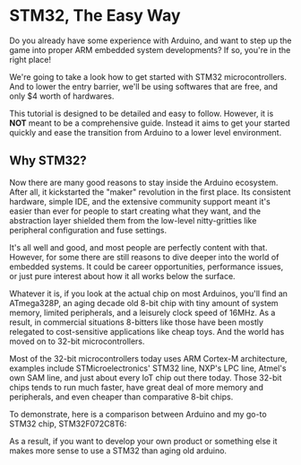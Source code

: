 # STM32, The Easy Way

Do you already have some experience with Arduino, and want to step up the game into proper ARM embedded system developments? If so, you're in the right place!

We're going to take a look how to get started with STM32 microcontrollers. And to lower the entry barrier, we'll be using softwares that are free, and only $4 worth of hardwares.

This tutorial is designed to be detailed and easy to follow. However, it is **NOT** meant to be a comprehensive guide. Instead it aims to get your started quickly and ease the transition from Arduino to a lower level environment.

## Why STM32?

Now there are many good reasons to stay inside the Arduino ecosystem. After all, it kickstarted the "maker" revolution in the first place. Its consistent hardware, simple IDE, and the extensive community support meant it's easier than ever for people to start creating what they want, and the abstraction layer shielded them from the low-level nitty-gritties like peripheral configuration and fuse settings.

It's all well and good, and most people are perfectly content with that. However, for some there are still reasons to dive deeper into the world of embedded systems. It could be career opportunities, performance issues, or just pure interest about how it all works below the surface. 

Whatever it is, if you look at the actual chip on most Arduinos, you'll find an ATmega328P, an aging decade old 8-bit chip with tiny amount of system memory, limited peripherals, and a leisurely clock speed of 16MHz. As a result, in commercial situations 8-bitters like those have been mostly relegated to cost-sensitive applications like cheap toys. And the world has moved on to 32-bit microcontrollers.

Most of the 32-bit microcontrollers today uses ARM Cortex-M architecture, examples include STMicroelectronics' STM32 line, NXP's LPC line, Atmel's own SAM line, and just about every IoT chip out there today. Those 32-bit chips tends to run much faster, have great deal of more memory and peripherals, and even cheaper than comparative 8-bit chips.

To demonstrate, here is a comparison between Arduino and my go-to STM32 chip, STM32F072C8T6:


As a result, if you want to develop your own product or something else it makes more sense to use a STM32 than aging old arduino.